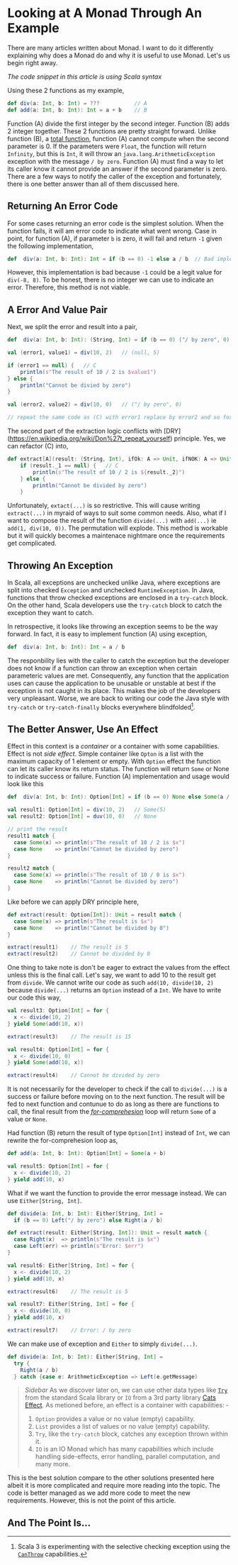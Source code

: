 
# Looking at A Monad Through An Example
There are many articles written about Monad. I want to do it differently explaining why does a Monad do and why it is useful to use Monad. Let's us begin right away.

*The code snippet in this article is using Scala syntax*

Using these 2 functions as my example,
``` scala
def div(a: Int, b: Int) = ???   		// A
def add(a: Int, b: Int): Int = a + b   	// B
```

Function (A) divide the first integer by the second integer. Function (B) adds 2 integer together. These 2 functions are pretty straight forward. Unlike function (B), a [total function](https://www.linkedin.com/advice/0/what-difference-between-partial-total-function-functional-2jine#:~:text=A%20total%20function%20is%20a,return%20another%20number%20as%20output), function (A) cannot compute when the second parameter is 0. If the parameters were `Float`, the function will return `Infinity`, but this is `Int`, it will throw an `java.lang.ArithmeticException` exception with the message `/ by zero`. Function (A) must find a way to let its caller know it cannot provide an answer if the second parameter is zero. There are a few ways to notify the caller of the exception and fortunately, there is one better answer than all of them discussed here.

## Returning An Error Code
For some cases returning an error code is the simplest solution. When the function fails, it will am error code to indicate what went wrong. Case in point, for function (A), if parameter `b` is zero, it will fail and return `-1` given the following implementation,
``` scala
def  div(a: Int, b: Int): Int = if (b == 0) -1 else a / b  // Bad implementation
```
However, this implementation is bad because `-1` could be a legit value for `div(-8, 8)`. To be honest, there is no integer we can use to indicate an error. Therefore, this method is not viable.

## A Error And Value Pair
Next, we split the error and result into a pair,
``` scala
def  div(a: Int, b: Int): (String, Int) = if (b == 0) ("/ by zero", 0) else (null, a / b)

val (error1, value1) = div(10, 2)   // (null, 5)

if (error1 == null) {   // C
    println(s"The result of 10 / 2 is $value1")
} else {
    println("Cannot be divied by zero")
}

val (error2, value2) = div(10, 0)   // ("/ by zero", 0)

// repeat the same code as (C) with error1 replace by error2 and so forth
```

The second part of the extraction logic conflicts with [DRY] (https://en.wikipedia.org/wiki/Don%27t_repeat_yourself) principle. Yes, we can refactor (C) into,
``` scala
def extract[A](result: (String, Int), ifOk: A => Unit, ifNOK: A => Unit) =
    if (result._1 == null) {   // C
        println(s"The result of 10 / 2 is ${result._2}")
    } else {
        println("Cannot be divided by zero")
    }
```
Unfortunately, `extact(...)` is so restrictive. This will cause writing `extract(...)` in myraid of ways to suit some common needs. Also, what if I want to compose the result of the function `divide(...)` with `add(...)` ie `add(1, div(10, 0))`. The permutation will explode. This method is workable but it will quickly becomes a maintenace nightmare once the requirements get complicated.

## Throwing An Exception
In Scala, all exceptions are unchecked unlike Java, where exceptions are split into checked `Exception` and unchecked `RuntimeException`. In Java, functions that throw checked exceptions are enclosed in a `try-catch` block. On the other hand, Scala developers use the `try-catch` block to catch the exception they want to catch. 

In retrospective, it looks like throwing an exception seems to be the way forward. In fact, it is easy to implement function (A) using exception,
``` scala
def  div(a: Int, b: Int): Int = a / b
```
The responbility lies with the caller to catch the exception but the developer does not know if a function can throw an exception when certain parameteric values are met. Consequently, any function that the application uses can cause the application to be unusable or unstable at best if the exception is not caught in its place. This makes the job of the developers very unpleasant. Worse, we are back to writing our code the Java style with `try-catch` or `try-catch-finally` blocks everywhere blindfolded[^1].

[^1]: Scala 3 is experimenting with the selective checking exception using the [`CanThrow`](https://docs.scala-lang.org/scala3/reference/experimental/canthrow.html) capabilities.

## The Better Answer, Use An Effect
Effect in this context is a *container* or a container with some capabilities. Effect is not *side effect*. Simple container like `Opton` is a list with the maximum capacity of 1 element or empty. With `Option` effect the function can let its caller know its return status. The function will return `Some` or None to indicate success or failure. Function (A) implementation and usage would look like this
``` scala
def  div(a: Int, b: Int): Option[Int] = if (b == 0) None else Some(a / b)

val result1: Option[Int] = div(10, 2)	// Some(5)
val result2: Option[Int] = duv(10, 0)	// None

// print the result
result1 match {
  case Some(x) => println(s"The result of 10 / 2 is $x")
  case None    => println("Cannot be divided by zero")
}

result2 match {
  case Some(x) => println(s"The result of 10 / 0 is $x")
  case None    => println("Cannot be divided by zero")
}
```

Like before we can apply DRY principle here,
```  scala
def extract(result: Option[Int]): Unit = result match {
  case Some(x) => println(s"The result is $x")
  case None    => println("Cannot be divided by 0")
}

extract(result1)	// The result is 5
extract(result2)	// Cannot be divided by 0
```
One thing to take note is don't be eager to extract the values from the effect unless this is the final call. Let's say, we want to add 10 to the result get from `divide`. We cannot write our code as such `add(10, divide(10, 2)` because `divide(...)` returns an `Option` instead of a `Int`. We have to write our code this way,
``` scala
val result3: Option[Int] = for {
  x <- divide(10, 2)
} yield Some(add(10, x))

extract(result3)	// The result is 15

val result4: Option[Int] = for {
  x <- divide(10, 0)
} yield Some(add(10, x))

extract(result4)	// Cannot be divided by zero
```
It is not necessarily for the developer to check if  the call to `divide(...)` is a success or failure before moving on to the next function. The result will be fed to next function and contunue to do as long as there are functions to call, the final result from the [*for-comprehesion*](https://docs.scala-lang.org/tour/for-comprehensions.html) loop will return `Some` of a value or `None`.

Had function (B) return the result of type `Option[Int]` instead of `Int`, we can rewrite the for-comprehesion loop as,
``` scala
def add(a: Int, b: Int): Option[Int] = Some(a + b)

val result5: Option[Int] = for {
  x <- divide(10, 2)
} yield add(10, x)
```
What if we want the function to provide the error message instead. We can use `Either[String, Int]`.
``` scala
def divide(a: Int, b: Int): Either[String, Int] = 
  if (b == 0) Left("/ by zero") else Right(a / b)

def extract(result: Either[String, Int]): Unit = result match {
  case Right(x)  => println(s"The result is $x")
  case Left(err) => println(s"Error: $err")
}

val result6: Either[String, Int] = for {
  x <- divide(10, 2)
} yield add(10, x)

extract(result6)	// The result is 5

val result7: Either[String, Int] = for {
  x <- divide(10, 0)
} yield add(10, x)  

extract(result7)	// Error: / by zero
```

We can make use of exception and `Either` to simply `divide(...)`.
``` scala
def divide(a: Int, b: Int): Either[String, Int] = 
  try {
    Right(a / b)
  } catch {case e: ArithmeticException => Left(e.getMessage)
```

> _Sidebar_
> As we discover later on, we can use other data types like [`Try`](https://www.scala-lang.org/api/3.3.3/scala/util/Try.html) from the standard Scala library or `IO` from a 3rd party library [Cats Effect](https://typelevel.org/cats-effect/). 
>As metioned before, an effect is a container with capabilities: -
>1. `Option` provides a value or no value (empty) capability.
>2. `List` provides a list of values or no value (empty) capability.
>3. `Try`, like the `try-catch` block, catches any exception thrown within it.
>4. `IO` is an IO Monad which has many capabilities which include handling side-effects, error handling, parallel computation, and many more.

This is the best solution compare to the other solutions presented here albeit it is more complicated and require more reading into the topic. The code is better managed as we add more code to meet the new requirements. However, this is not the point of this article.

## And The Point Is...

<!--stackedit_data:
eyJoaXN0b3J5IjpbLTU1MDA4MDI1MCwxNzM3MTIyMDkxLDEzMz
A1MjQ0MzQsLTk1MDIzNTg4NiwxMzgxNDgyMjcxLC0yMTE4NDQ0
ODE2XX0=
-->
